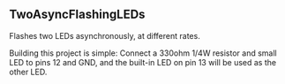 TwoAsyncFlashingLEDs
--------------------

Flashes two LEDs asynchronously, at different rates.

Building this project is simple: Connect a 330ohm 1/4W resistor and small LED to pins 12 and GND,
and the built-in LED on pin 13 will be used as the other LED.
